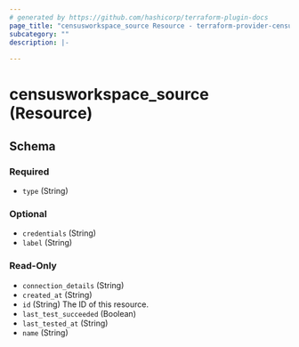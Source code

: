 ```yaml
---
# generated by https://github.com/hashicorp/terraform-plugin-docs
page_title: "censusworkspace_source Resource - terraform-provider-censusworkspace"
subcategory: ""
description: |-
  
---
```


# censusworkspace_source (Resource)





<!-- schema generated by tfplugindocs -->
## Schema

### Required

- `type` (String)

### Optional

- `credentials` (String)
- `label` (String)

### Read-Only

- `connection_details` (String)
- `created_at` (String)
- `id` (String) The ID of this resource.
- `last_test_succeeded` (Boolean)
- `last_tested_at` (String)
- `name` (String)


